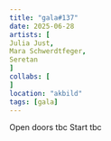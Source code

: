 ```yaml
---
title: "gala#137"
date: 2025-06-28
artists: [
Julia Just,
Mara Schwerdtfeger,
Seretan
]
collabs: [
]
location: "akbild"
tags: [gala]
---
```

Open doors tbc
Start tbc
